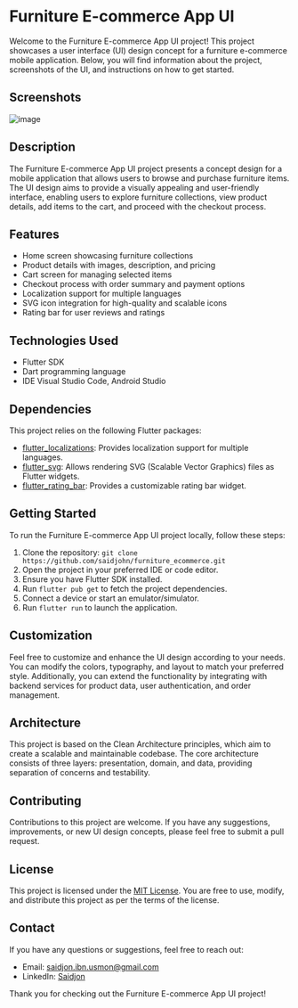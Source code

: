 # Furniture E-commerce App UI

Welcome to the Furniture E-commerce App UI project! This project showcases a user interface (UI) design concept for a furniture e-commerce mobile application. Below, you will find information about the project, screenshots of the UI, and instructions on how to get started.

## Screenshots

![image](https://github.com/saidjohn/furniture_ecommerce/assets/120701354/996a1187-d498-48dd-8220-c2c359bad464)


## Description

The Furniture E-commerce App UI project presents a concept design for a mobile application that allows users to browse and purchase furniture items. The UI design aims to provide a visually appealing and user-friendly interface, enabling users to explore furniture collections, view product details, add items to the cart, and proceed with the checkout process.

## Features

- Home screen showcasing furniture collections
- Product details with images, description, and pricing
- Cart screen for managing selected items
- Checkout process with order summary and payment options
- Localization support for multiple languages
- SVG icon integration for high-quality and scalable icons
- Rating bar for user reviews and ratings

## Technologies Used

- Flutter SDK
- Dart programming language
- IDE Visual Studio Code, Android Studio

## Dependencies

This project relies on the following Flutter packages:

- [flutter_localizations](https://pub.dev/packages/flutter_localizations): Provides localization support for multiple languages.
- [flutter_svg](https://pub.dev/packages/flutter_svg): Allows rendering SVG (Scalable Vector Graphics) files as Flutter widgets.
- [flutter_rating_bar](https://pub.dev/packages/flutter_rating_bar): Provides a customizable rating bar widget.

## Getting Started

To run the Furniture E-commerce App UI project locally, follow these steps:

1. Clone the repository: `git clone https://github.com/saidjohn/furniture_ecommerce.git`
2. Open the project in your preferred IDE or code editor.
3. Ensure you have Flutter SDK installed.
4. Run `flutter pub get` to fetch the project dependencies.
5. Connect a device or start an emulator/simulator.
6. Run `flutter run` to launch the application.

## Customization

Feel free to customize and enhance the UI design according to your needs. You can modify the colors, typography, and layout to match your preferred style. Additionally, you can extend the functionality by integrating with backend services for product data, user authentication, and order management.

## Architecture

This project is based on the Clean Architecture principles, which aim to create a scalable and maintainable codebase. The core architecture consists of three layers: presentation, domain, and data, providing separation of concerns and testability.

## Contributing

Contributions to this project are welcome. If you have any suggestions, improvements, or new UI design concepts, please feel free to submit a pull request.

## License

This project is licensed under the [MIT License](LICENSE). You are free to use, modify, and distribute this project as per the terms of the license.

## Contact

If you have any questions or suggestions, feel free to reach out:

- Email: [saidjon.ibn.usmon@gmail.com](mailto:saidjon.ibn.usmon@gmail.com)
- LinkedIn: [Saidjon](https://www.linkedin.com/in/saidjonsaidov)

Thank you for checking out the Furniture E-commerce App UI project!
